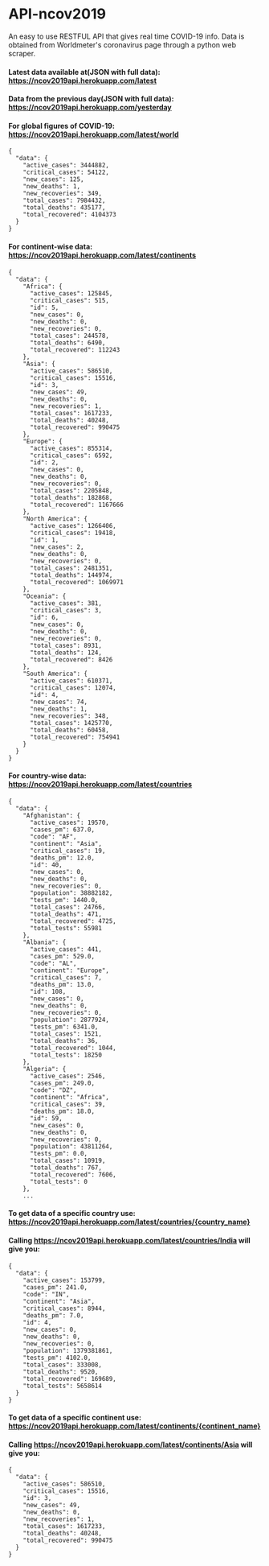 # API-ncov2019
An easy to use RESTFUL API that gives real time COVID-19 info. Data is obtained from Worldmeter's coronavirus page through a python web scraper. 

#### Latest data available at(JSON with full data): https://ncov2019api.herokuapp.com/latest
#### Data from the previous day(JSON with full data): https://ncov2019api.herokuapp.com/yesterday

#### For global figures of COVID-19: https://ncov2019api.herokuapp.com/latest/world
```
{
  "data": {
    "active_cases": 3444882, 
    "critical_cases": 54122, 
    "new_cases": 125, 
    "new_deaths": 1, 
    "new_recoveries": 349, 
    "total_cases": 7984432, 
    "total_deaths": 435177, 
    "total_recovered": 4104373
  }
}
```


#### For continent-wise data: https://ncov2019api.herokuapp.com/latest/continents
```
{
  "data": {
    "Africa": {
      "active_cases": 125845, 
      "critical_cases": 515, 
      "id": 5, 
      "new_cases": 0, 
      "new_deaths": 0, 
      "new_recoveries": 0, 
      "total_cases": 244578, 
      "total_deaths": 6490, 
      "total_recovered": 112243
    }, 
    "Asia": {
      "active_cases": 586510, 
      "critical_cases": 15516, 
      "id": 3, 
      "new_cases": 49, 
      "new_deaths": 0, 
      "new_recoveries": 1, 
      "total_cases": 1617233, 
      "total_deaths": 40248, 
      "total_recovered": 990475
    }, 
    "Europe": {
      "active_cases": 855314, 
      "critical_cases": 6592, 
      "id": 2, 
      "new_cases": 0, 
      "new_deaths": 0, 
      "new_recoveries": 0, 
      "total_cases": 2205848, 
      "total_deaths": 182868, 
      "total_recovered": 1167666
    }, 
    "North America": {
      "active_cases": 1266406, 
      "critical_cases": 19418, 
      "id": 1, 
      "new_cases": 2, 
      "new_deaths": 0, 
      "new_recoveries": 0, 
      "total_cases": 2481351, 
      "total_deaths": 144974, 
      "total_recovered": 1069971
    }, 
    "Oceania": {
      "active_cases": 381, 
      "critical_cases": 3, 
      "id": 6, 
      "new_cases": 0, 
      "new_deaths": 0, 
      "new_recoveries": 0, 
      "total_cases": 8931, 
      "total_deaths": 124, 
      "total_recovered": 8426
    }, 
    "South America": {
      "active_cases": 610371, 
      "critical_cases": 12074, 
      "id": 4, 
      "new_cases": 74, 
      "new_deaths": 1, 
      "new_recoveries": 348, 
      "total_cases": 1425770, 
      "total_deaths": 60458, 
      "total_recovered": 754941
    }
  }
}
```


#### For country-wise data: https://ncov2019api.herokuapp.com/latest/countries
```
{
  "data": {
    "Afghanistan": {
      "active_cases": 19570, 
      "cases_pm": 637.0, 
      "code": "AF", 
      "continent": "Asia", 
      "critical_cases": 19, 
      "deaths_pm": 12.0, 
      "id": 40, 
      "new_cases": 0, 
      "new_deaths": 0, 
      "new_recoveries": 0, 
      "population": 38882182, 
      "tests_pm": 1440.0, 
      "total_cases": 24766, 
      "total_deaths": 471, 
      "total_recovered": 4725, 
      "total_tests": 55981
    }, 
    "Albania": {
      "active_cases": 441, 
      "cases_pm": 529.0, 
      "code": "AL", 
      "continent": "Europe", 
      "critical_cases": 7, 
      "deaths_pm": 13.0, 
      "id": 108, 
      "new_cases": 0, 
      "new_deaths": 0, 
      "new_recoveries": 0, 
      "population": 2877924, 
      "tests_pm": 6341.0, 
      "total_cases": 1521, 
      "total_deaths": 36, 
      "total_recovered": 1044, 
      "total_tests": 18250
    }, 
    "Algeria": {
      "active_cases": 2546, 
      "cases_pm": 249.0, 
      "code": "DZ", 
      "continent": "Africa", 
      "critical_cases": 39, 
      "deaths_pm": 18.0, 
      "id": 59, 
      "new_cases": 0, 
      "new_deaths": 0, 
      "new_recoveries": 0, 
      "population": 43811264, 
      "tests_pm": 0.0, 
      "total_cases": 10919, 
      "total_deaths": 767, 
      "total_recovered": 7606, 
      "total_tests": 0
    }, 
    ...
```
#### To get data of a specific country use: https://ncov2019api.herokuapp.com/latest/countries/{country_name}

#### Calling https://ncov2019api.herokuapp.com/latest/countries/India will give you:

```
{
  "data": {
    "active_cases": 153799, 
    "cases_pm": 241.0, 
    "code": "IN", 
    "continent": "Asia", 
    "critical_cases": 8944, 
    "deaths_pm": 7.0, 
    "id": 4, 
    "new_cases": 0, 
    "new_deaths": 0, 
    "new_recoveries": 0, 
    "population": 1379381861, 
    "tests_pm": 4102.0, 
    "total_cases": 333008, 
    "total_deaths": 9520, 
    "total_recovered": 169689, 
    "total_tests": 5658614
  }
}
```

#### To get data of a specific continent use: https://ncov2019api.herokuapp.com/latest/continents/{continent_name}

#### Calling https://ncov2019api.herokuapp.com/latest/continents/Asia will give you:

```
{
  "data": {
    "active_cases": 586510, 
    "critical_cases": 15516, 
    "id": 3, 
    "new_cases": 49, 
    "new_deaths": 0, 
    "new_recoveries": 1, 
    "total_cases": 1617233, 
    "total_deaths": 40248, 
    "total_recovered": 990475
  }
}
```


